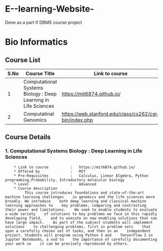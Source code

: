 # E--learning-Website-
Done as a part if DBMS course project

<!-- For bioinformatics we will be following stanford courses.

https://web.stanford.edu/class/cs262/cgi-bin/index.php

https://web.stanford.edu/class/cs273a/cgi-bin/ -->

# Bio Informatics   

## Course List
S.No | Course Title | Link to course
------------ | ------------- | ---------
1 | Computational Systems Biology : Deep Learning in Life Sciences | https://mit6874.github.io/ 
2 | Computatinal Genomics | https://web.stanford.edu/class/cs262/cgi-bin/index.php


## Course Details
### 1. Computational Systems Biology : Deep Learning in Life Sciences
        * Link to course          :   https://mit6874.github.io/ 
        * Offered by              :   MIT 
        * Pre-Requisites          :   Calculus, Linear Algebra, Python programming,Probability, Introductory molecular biology
        * Level                   :   Advanced
        * Course description 
             This course introduces foundations and state-of-the-art machine learning challenges    in genomics and the life sciences more broadly. We introduce    both deep learning and classical machine learning approaches to    key problems, comparing and contrasting their power and limitations.    We seek to enable students to evaluate a wide variety    of solutions to key problems we face in this rapidly developing field,    and to execute on new enabling solutions that can have large impact.    As part of the subject students will implement solutions    to challenging problems, first in problem sets    that span a carefully chosen set of tasks, and then in an    independent project. Students will program using Python 3 and    TensorFlow 2 in Jupyter Notebooks, a nod to    the importance of carefully documenting your work so    it can be precisely reproduced by others.




